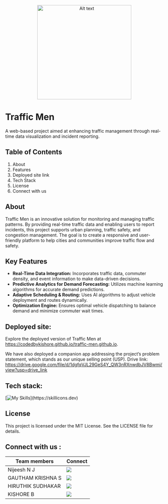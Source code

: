 <p align="center">
  <img src="https://github.com/user-attachments/assets/d63ec84a-0758-4869-b212-8f7c4acca1a8" alt="Alt text" width="300">
</p>

# Traffic Men 
A web-based project aimed at enhancing traffic management through real-time data visualization and incident reporting.

## Table of Contents

1) About
2) Features
3) Deployed site link
4) Tech Stack
5) License
6) Connect with us

## About

Traffic Men is an innovative solution for monitoring and managing traffic patterns. By providing real-time traffic data and enabling users to report incidents, this project supports urban planning, traffic safety, and congestion management. The goal is to create a responsive and user-friendly platform to help cities and communities improve traffic flow and safety.


## Key Features

- **Real-Time Data Integration:** Incorporates traffic data, commuter density, and event information to make data-driven decisions.
- **Predictive Analytics for Demand Forecasting:** Utilizes machine learning algorithms for accurate demand predictions.
- **Adaptive Scheduling & Routing:** Uses AI algorithms to adjust vehicle deployment and routes dynamically.
- **Optimization Engine:** Ensures optimal vehicle dispatching to balance demand and minimize commuter wait times.



## Deployed site:

Explore the deployed version of Traffic Men at https://codedbykishore.github.io/traffic-men.github.io.

We have also deployed a companion app addressing the project’s problem statement, which stands as our unique selling point (USP).
Drive link: https://drive.google.com/file/d/1dgfqVJL29GeS4Y_QW3nRXnwdbJV8Bwmj/view?usp=drive_link




## Tech stack:

[![My Skills](https://skillicons.dev/icons?i=html,css,java,python,gcp,figma,vscode,git,js,sklearn,matlab,pycharm,androidstudio,bsd,bootstrap,)](https://skillicons.dev)

## License
This project is licensed under the MIT License. See the LICENSE file for details.

## Connect with us :

Team members  | Connect 
------------- | ---------------------------------------------------------------------------------------------------------------------------------------------------------------------
Nijeesh N J   |  [<img src="https://img.shields.io/badge/linkedin-%230077B5.svg?&style=for-the-badge&logo=linkedin&logoColor=white" />](https://linkedin.com/in/nijeesh-nj-062468285)
GAUTHAM KRISHNA S  | [<img src="https://img.shields.io/badge/linkedin-%230077B5.svg?&style=for-the-badge&logo=linkedin&logoColor=white" />](https://linkedin.com/in/heyitsgautham)
HIRUTHIK SUDHAKAR   |  [<img src="https://img.shields.io/badge/linkedin-%230077B5.svg?&style=for-the-badge&logo=linkedin&logoColor=white" />](https://linkedin.com/in/hiruthik-sudhakar)
KISHORE B     |  [<img src="https://img.shields.io/badge/linkedin-%230077B5.svg?&style=for-the-badge&logo=linkedin&logoColor=white" />](https://linkedin.com/in/k-i-s-h-o-r-e)




